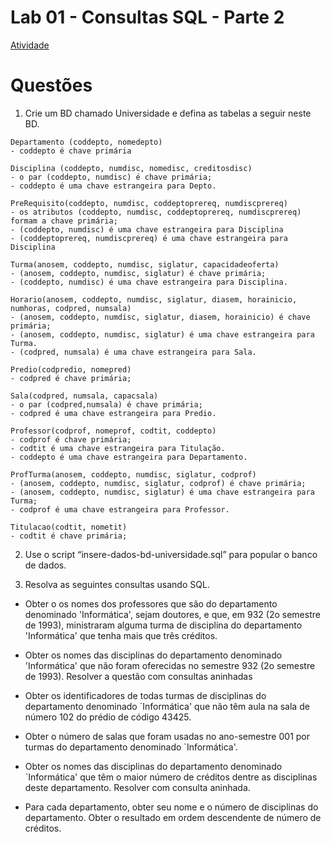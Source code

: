 # Lab 01 - Consultas SQL - Parte 2

[Atividade](lab-01-b.pdf)

# Questões

1. Crie um BD chamado Universidade e defina as tabelas a seguir neste BD.

```
Departamento (coddepto, nomedepto)
- coddepto é chave primária

Disciplina (coddepto, numdisc, nomedisc, creditosdisc)
- o par (coddepto, numdisc) é chave primária;
- coddepto é uma chave estrangeira para Depto.

PreRequisito(coddepto, numdisc, coddeptoprereq, numdiscprereq)
- os atributos (coddepto, numdisc, coddeptoprereq, numdiscprereq) formam a chave primária;
- (coddepto, numdisc) é uma chave estrangeira para Disciplina
- (coddeptoprereq, numdiscprereq) é uma chave estrangeira para Disciplina

Turma(anosem, coddepto, numdisc, siglatur, capacidadeoferta)
- (anosem, coddepto, numdisc, siglatur) é chave primária;
- (coddepto, numdisc) é uma chave estrangeira para Disciplina.

Horario(anosem, coddepto, numdisc, siglatur, diasem, horainicio, numhoras, codpred, numsala)
- (anosem, coddepto, numdisc, siglatur, diasem, horainicio) é chave primária;
- (anosem, coddepto, numdisc, siglatur) é uma chave estrangeira para Turma.
- (codpred, numsala) é uma chave estrangeira para Sala.

Predio(codpredio, nomepred)
- codpred é chave primária;

Sala(codpred, numsala, capacsala)
- o par (codpred,numsala) é chave primária;
- codpred é uma chave estrangeira para Predio.

Professor(codprof, nomeprof, codtit, coddepto)
- codprof é chave primária;
- codtit é uma chave estrangeira para Titulação.
- coddepto é uma chave estrangeira para Departamento.

ProfTurma(anosem, coddepto, numdisc, siglatur, codprof)
- (anosem, coddepto, numdisc, siglatur, codprof) é chave primária;
- (anosem, coddepto, numdisc, siglatur) é uma chave estrangeira para Turma;
- codprof é uma chave estrangeira para Professor.

Titulacao(codtit, nometit)
- codtit é chave primária;
```

2. Use o script “insere-dados-bd-universidade.sql” para popular o banco de dados.

3. Resolva as seguintes consultas usando SQL.

- Obter o os nomes dos professores que são do departamento denominado 'Informática', sejam
doutores, e que, em 932 (2o semestre de 1993), ministraram alguma turma de disciplina do
departamento 'Informática' que tenha mais que três créditos.

- Obter os nomes das disciplinas do departamento denominado 'Informática' que não foram
oferecidas no semestre 932 (2o semestre de 1993). Resolver a questão com consultas aninhadas

- Obter os identificadores de todas turmas de disciplinas do departamento denominado
`Informática' que não têm aula na sala de número 102 do prédio de código 43425.

- Obter o número de salas que foram usadas no ano-semestre 001 por turmas do departamento
denominado `Informática'.

- Obter os nomes das disciplinas do departamento denominado `Informática' que têm o maior
número de créditos dentre as disciplinas deste departamento. Resolver com consulta aninhada.

- Para cada departamento, obter seu nome e o número de disciplinas do departamento. Obter o
resultado em ordem descendente de número de créditos.
